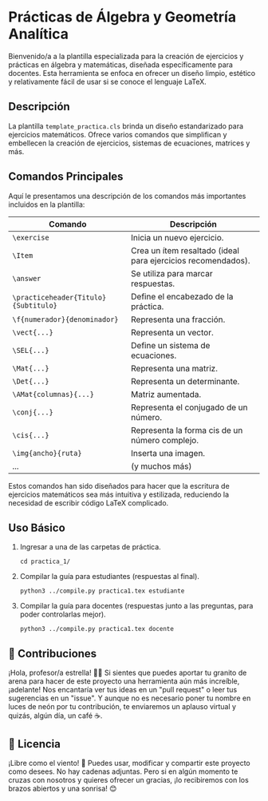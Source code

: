 # Prácticas de Álgebra y Geometría Analítica

Bienvenido/a a la plantilla especializada para la creación de ejercicios y prácticas en álgebra y matemáticas, diseñada específicamente para docentes. Esta herramienta se enfoca en ofrecer un diseño limpio, estético y relativamente fácil de usar si se conoce el lenguaje LaTeX.

## Descripción

La plantilla `template_practica.cls` brinda un diseño estandarizado para ejercicios matemáticos. Ofrece varios comandos que simplifican y embellecen la creación de ejercicios, sistemas de ecuaciones, matrices y más.

## Comandos Principales

Aquí le presentamos una descripción de los comandos más importantes incluidos en la plantilla:

| Comando | Descripción |
|---------|-------------|
| `\exercise` | Inicia un nuevo ejercicio. |
| `\Item` | Crea un ítem resaltado (ideal para ejercicios recomendados). |
| `\answer` | Se utiliza para marcar respuestas. |
| `\practiceheader{Titulo}{Subtitulo}` | Define el encabezado de la práctica. |
| `\f{numerador}{denominador}` | Representa una fracción. |
| `\vect{...}` | Representa un vector. |
| `\SEL{...}` | Define un sistema de ecuaciones. |
| `\Mat{...}` | Representa una matriz. |
| `\Det{...}` | Representa un determinante. |
| `\AMat{columnas}{...}` | Matriz aumentada. |
| `\conj{...}` | Representa el conjugado de un número. |
| `\cis{...}` | Representa la forma cis de un número complejo. |
| `\img{ancho}{ruta}` | Inserta una imagen. |
| ... | (y muchos más) |

Estos comandos han sido diseñados para hacer que la escritura de ejercicios matemáticos sea más intuitiva y estilizada, reduciendo la necesidad de escribir código LaTeX complicado.

## Uso Básico

1. Ingresar a una de las carpetas de práctica.
   
   ```cd practica_1/```

2. Compilar la guía para estudiantes (respuestas al final).

   ```python3 ../compile.py practica1.tex estudiante```

3. Compilar la guía para docentes (respuestas junto a las preguntas, para poder controlarlas mejor).

   ```python3 ../compile.py practica1.tex docente```

## 🌟 Contribuciones

¡Hola, profesor/a estrella! 🍎✨ Si sientes que puedes aportar tu granito de arena para hacer de este proyecto una herramienta aún más increíble, ¡adelante! Nos encantaría ver tus ideas en un "pull request" o leer tus sugerencias en un "issue". Y aunque no es necesario poner tu nombre en luces de neón por tu contribución, te enviaremos un aplauso virtual y quizás, algún día, un café ☕️.

## 📜 Licencia

¡Libre como el viento! 🍃 Puedes usar, modificar y compartir este proyecto como desees. No hay cadenas adjuntas. Pero si en algún momento te cruzas con nosotros y quieres ofrecer un gracias, ¡lo recibiremos con los brazos abiertos y una sonrisa! 😊

